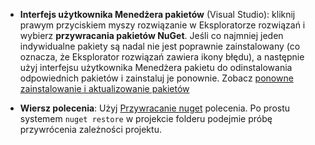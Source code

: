 - **Interfejs użytkownika Menedżera pakietów** (Visual Studio): kliknij prawym przyciskiem myszy rozwiązanie w Eksploratorze rozwiązań i wybierz **przywracania pakietów NuGet**. Jeśli co najmniej jeden indywidualne pakiety są nadal nie jest poprawnie zainstalowany (co oznacza, że Eksplorator rozwiązań zawiera ikony błędu), a następnie użyj interfejsu użytkownika Menedżera pakietu do odinstalowania odpowiednich pakietów i zainstaluj je ponownie. Zobacz [ponowne zainstalowanie i aktualizowanie pakietów](../Consume-Packages/Reinstalling-and-Updating-Packages.md)

- **Wiersz polecenia**: Użyj [Przywracanie nuget](../tools/cli-ref-restore.md) polecenia. Po prostu systemem `nuget restore` w projekcie folderu podejmie próbę przywrócenia zależności projektu.
